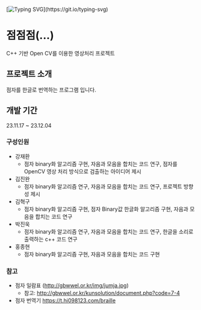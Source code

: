 [![Typing SVG](https://readme-typing-svg.demolab.com?font=Fira+Code&pause=1000&color=0B7627&background=FFFFFF00&center=true&vCenter=true&random=false&width=800&lines=%EC%A0%90.+%EC%A0%90.+%EC%A0%90.)](https://git.io/typing-svg)

# 점점점(...)
C++ 기반 Open CV를 이용한 영상처리 프로젝트 

## 프로젝트 소개
점자를 한글로 번역하는 프로그램 입니다.

## 개발 기간 
23.11.17 ~ 23.12.04

### 구성인원
- 강재환
  - 점자 binary화 알고리즘 구현, 자음과 모음을 합치는 코드 연구, 점자를 OpenCV 영상 처리 방식으로 검출하는 아이디어 제시
- 김진완
  - 점자 binary화 알고리즘 연구, 자음과 모음을 합치는 코드 연구, 프로젝트 방향성 제시
- 김혁구
  - 점자 binary화 알고리즘 구현, 점자 Binary값 한글화 알고리즘 구현, 자음과 모음을 합치는 코드 연구
- 박진욱
  - 점자 binary화 알고리즘 연구, 자음과 모음을 합치는 코드 연구, 한글을 소리로 출력하는 c++ 코드 연구
- 홍종현
  - 점자 binary화 알고리즘 구현, 자음과 모음을 합치는 코드 구현

### 참고
- 점자 일람표
(http://gbwwel.or.kr/img/jumja.jpg)
  - 참고: http://gbwwel.or.kr/kunsolution/document.php?code=7-4
- 점자 번역기
https://t.hi098123.com/braille
